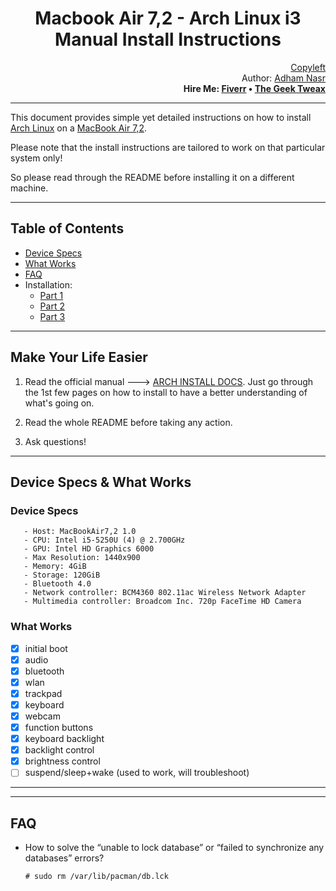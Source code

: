 <h1 align="center">
Macbook Air 7,2 - Arch Linux i3 Manual Install Instructions
</h1>
<p align="right">
 <a href="https://en.wikipedia.org/wiki/Copyleft">Copyleft</a>
 <br> Author: <a href="mailto:adham@geektweax.com">Adham Nasr</a>
 <br> <strong>
  Hire Me: <a href="https://www.fiverr.com/adhamnasr?public_mode=true">Fiverr</a> • <a href="https://thegeektweax.com">The Geek Tweax</a>
 </strong>
</p>

---

This document provides simple yet detailed instructions on how to install [Arch Linux][arch] on a [MacBook Air 7,2][MBA].

Please note that the install instructions are tailored to work on that particular system only!

So please read through the README before installing it on a different machine.

[arch]: https://www.archlinux.org/
[MBA]: https://support.apple.com/kb/SP714?locale=en_US
---

## Table of Contents

- [Device Specs](#Device-Specs)
- [What Works](#What-Works)
- [FAQ](#FAQ)
- Installation:
  - [Part 1](/Install-p1.md)
  - [Part 2](/Install-p2.md)
  - [Part 3](/Install-p3.md)
---

Make Your Life Easier
-------

 1. Read the official manual ---> [ARCH INSTALL DOCS][docs]. Just go through the 1st few pages on how to install to have a better understanding of what's going on.

 2. Read the whole README before taking any action.

 3. Ask questions!

[docs]:https://wiki.archlinux.org/title/Installation_guide
---

Device Specs & What Works
-------

### Device Specs

       - Host: MacBookAir7,2 1.0
       - CPU: Intel i5-5250U (4) @ 2.700GHz
       - GPU: Intel HD Graphics 6000
       - Max Resolution: 1440x900
       - Memory: 4GiB
       - Storage: 120GiB
       - Bluetooth 4.0
       - Network controller: BCM4360 802.11ac Wireless Network Adapter
       - Multimedia controller: Broadcom Inc. 720p FaceTime HD Camera


### What Works

  - [x] initial boot
  - [x] audio
  - [x] bluetooth
  - [x] wlan
  - [x] trackpad
  - [x] keyboard
  - [x] webcam
  - [x] function buttons
  - [x] keyboard backlight
  - [x] backlight control
  - [x] brightness control
  - [ ] suspend/sleep+wake (used to work, will troubleshoot)
---
---
FAQ
---

- How to solve the “unable to lock database” or “failed to synchronize any databases” errors?
              
      # sudo rm /var/lib/pacman/db.lck
